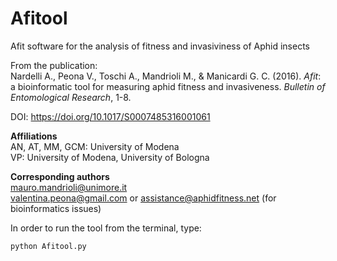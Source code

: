 # Afitool
Afit software for the analysis of fitness and invasiviness of Aphid insects    

From the publication:  
Nardelli A., Peona V., Toschi A., Mandrioli M., & Manicardi G. C. (2016). *Afit*: a bioinformatic tool for measuring aphid fitness and invasiveness. *Bulletin of Entomological Research*, 1-8. 

DOI: https://doi.org/10.1017/S0007485316001061

**Affiliations**  
AN, AT, MM, GCM: University of Modena  
VP: University of Modena, University of Bologna  

**Corresponding authors**  
mauro.mandrioli@unimore.it  
valentina.peona@gmail.com or assistance@aphidfitness.net (for bioinformatics issues)  


In order to run the tool from the terminal, type:  
```bash
python Afitool.py
```
